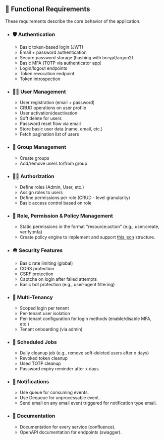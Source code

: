 ## 📝 Functional Requirements

These requirements describe the core behavior of the application.

- ### 🛡️ Authentication
    - Basic token-based login (JWT)
    - Email + password authentication
    - Secure password storage (hashing with bcrypt/argon2)
    - Basic MFA (TOTP via authenticator app)
    - Login/logout endpoints
    - Token revocation endpoint
    - Token introspection

- ### 👶🏽 User Management
    - User registration (email + password)
    - CRUD operations on user profile
    - User activation/deactivation
    - Soft delete for users
    - Password reset flow via email
    - Store basic user data (name, email, etc.)
    - Fetch pagination list of users

- ### 👥 Group Management
    - Create groups
    - Add/remove users to/from group

- ### ✍🏽 Authorization
    - Define roles (Admin, User, etc.)
    - Assign roles to users
    - Define permissions per role (CRUD - level granularity)
    - Basic access control based on role

- ### 🚦 Role, Permission & Policy Management
    - Static permissions in the format "resource:action" (e.g., user:create, verify:mfa)
    - Create policy engine to implement and support [this json](./templates/policy-structure.json) structure.

- ### 🪖 Security Features
    - Basic rate limiting (global)
    - CORS protection
    - CSRF protection
    - Captcha on login after failed attempts
    - Basic bot protection (e.g., user-agent filtering)

- ### 🏢 Multi-Tenancy
    - Scoped login per tenant
    - Per-tenant user isolation
    - Per-tenant configuration for login methods (enable/disable MFA, etc.)
    - Tenant onboarding (via admin)

- ### 📆 Scheduled Jobs
    - Daily cleanup job (e.g., remove soft-deleted users after x days)
    - Revoked token cleanup
    - Used TOTP cleanup
    - Password expiry reminder after x days

- ### 🔔 Notifications
    - Use queue for consuming events.
    - Use Dequeue for unprocessable event.
    - Send email on any email event triggered for notification type email.

- ### 📜 Documentation
    - Documentation for every service (confluence).
    - OpenAPI documentation for endpoints (swagger).
